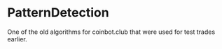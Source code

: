 # PatternDetection
One of the old algorithms for coinbot.club that were used for test trades earlier. 
